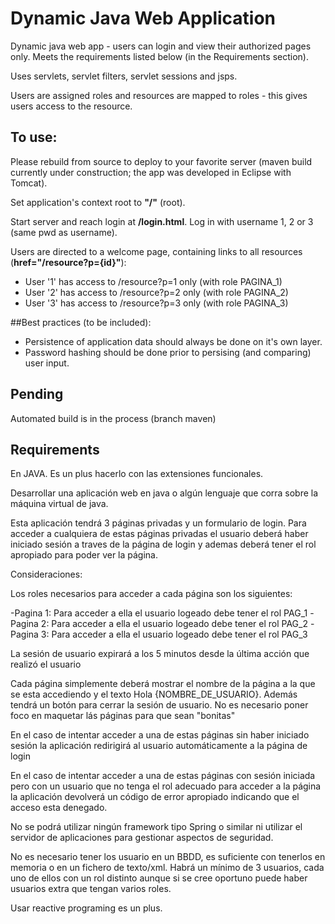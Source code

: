 # Dynamic Java Web Application
Dynamic java web app - users can login and view their authorized pages only. Meets the requirements listed below (in the Requirements section).

Uses servlets, servlet filters, servlet sessions and jsps.

Users are assigned roles and resources are mapped to roles - this gives users access to the resource.

## To use:

Please rebuild from source to deploy to your favorite server (maven build currently under construction; the app was developed in Eclipse with Tomcat).

Set application's context root to **"/"** (root).

Start server and reach login at **/login.html**. Log in with username 1, 2 or 3 (same pwd as username).

Users are directed to a welcome page, containing links to all resources (**href="/resource?p={id}"**):

 - User '1' has access to /resource?p=1 only (with role PAGINA_1)
 - User '2' has access to /resource?p=2 only (with role PAGINA_2)
 - User '3' has access to /resource?p=3 only (with role PAGINA_3)

##Best practices (to be included):

 - Persistence of application data should always be done on it's own layer.
 - Password hashing should be done prior to persising (and comparing) user input.

## Pending
Automated build is in the process (branch maven)

## Requirements
En JAVA. Es un plus hacerlo con las extensiones funcionales.
 
Desarrollar una aplicación web en java o algún lenguaje que corra sobre la máquina virtual de java. 
 
Esta aplicación tendrá 3 páginas privadas y un formulario de login.  Para acceder a cualquiera de estas páginas privadas el usuario deberá haber iniciado sesión a traves de la página de login y ademas deberá tener el rol apropiado para poder ver la página.
 
Consideraciones:

Los roles necesarios para acceder a cada página son los siguientes:

-Pagina 1: Para acceder a ella el usuario logeado debe tener el rol PAG_1
-Pagina 2: Para acceder a ella el usuario logeado debe tener el rol PAG_2
-Pagina 3: Para acceder a ella el usuario logeado debe tener el rol PAG_3

La sesión de usuario expirará a los 5 minutos desde la última acción que realizó el usuario

Cada página simplemente deberá mostrar el nombre de la página a la que se esta accediendo y el texto Hola {NOMBRE_DE_USUARIO}. Además tendrá un botón para cerrar la sesión de usuario. No es necesario poner foco en maquetar lás páginas para que sean "bonitas"

En el caso de intentar acceder a una de estas páginas sin haber iniciado sesión la aplicación redirigirá al usuario automáticamente a la página de login

En el caso de intentar acceder a una de estas páginas con sesión iniciada pero con un usuario que no tenga el rol adecuado para acceder a la página la aplicación devolverá un código de error apropiado indicando que el acceso esta denegado.

No se podrá utilizar ningún framework tipo Spring o similar ni utilizar el servidor de aplicaciones para gestionar aspectos de seguridad.

No es necesario tener los usuario en un BBDD, es suficiente con tenerlos en memoria o en un fichero de texto/xml.
Habrá un mínimo de 3 usuarios, cada uno de ellos con un rol distinto aunque si se cree oportuno puede haber usuarios extra que tengan varios roles.

Usar reactive programing es un plus.
